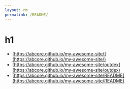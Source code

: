 ```yaml
---
layout: rm
permalink: /README/
---
```


# h1

- [https://abcore.github.io/my-awesome-site/](https://abcore.github.io/my-awesome-site/)
- [https://abcore.github.io/my-awesome-site/outdex](https://abcore.github.io/my-awesome-site/outdex)
- [https://abcore.github.io/my-awesome-site/README](https://abcore.github.io/my-awesome-site/README)
